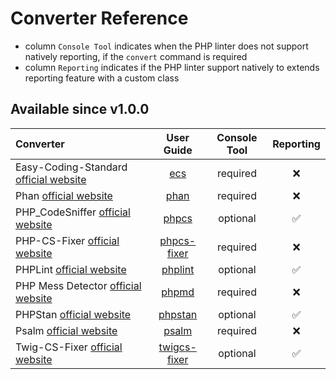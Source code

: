 <!-- markdownlint-disable MD013 -->
# Converter Reference

* column `Console Tool` indicates when the PHP linter does not support natively reporting, if the `convert` command is required
* column `Reporting` indicates if the PHP linter support natively to extends reporting feature with a custom class

## Available since v1.0.0

| Converter                                      |           User Guide            | Console Tool | Reporting |
|:-----------------------------------------------|:-------------------------------:|:------------:|:---------:|
| Easy-Coding-Standard [official website][ecs]   |          [ecs](ecs.md)          |   required   |     ❌     |
| Phan [official website][phan]                  |         [phan](phan.md)         |   required   |     ❌     |
| PHP_CodeSniffer [official website][phpcs]      |        [phpcs](phpcs.md)        |   optional   |     ✅     |
| PHP-CS-Fixer [official website][phpcs-fixer]   |  [phpcs-fixer](phpcs-fixer.md)  |   required   |     ❌     |
| PHPLint [official website][phplint]            |      [phplint](phplint.md)      |   optional   |     ✅     |
| PHP Mess Detector [official website][phpmd]    |        [phpmd](phpmd.md)        |   required   |     ❌     |
| PHPStan [official website][phpstan]            |      [phpstan](phpstan.md)      |   optional   |     ✅     |
| Psalm [official website][psalm]                |        [psalm](psalm.md)        |   required   |     ❌     |
| Twig-CS-Fixer [official website][twigcs-fixer] | [twigcs-fixer](twigcs-fixer.md) |   optional   |     ✅     |


[ecs]: https://github.com/easy-coding-standard/easy-coding-standard
[phan]: https://github.com/phan/phan
[phpcs]: https://github.com/PHPCSStandards/PHP_CodeSniffer
[phpcs-fixer]: https://github.com/PHP-CS-Fixer/PHP-CS-Fixer
[phplint]: https://github.com/overtrue/phplint
[phpmd]: https://github.com/phpmd/phpmd
[phpstan]: https://github.com/phpstan/phpstan
[psalm]: https://github.com/vimeo/psalm
[twigcs-fixer]: https://github.com/VincentLanglet/Twig-CS-Fixer
